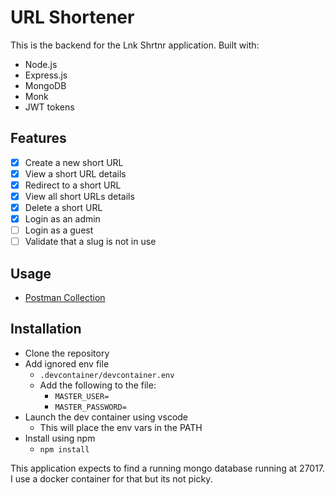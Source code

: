 # URL Shortener

This is the backend for the Lnk Shrtnr application. Built with:

- Node.js
- Express.js
- MongoDB
- Monk
- JWT tokens

## Features

  - [x] Create a new short URL
  - [x] View a short URL details
  - [x] Redirect to a short URL
  - [x] View all short URLs details
  - [x] Delete a short URL
  - [x] Login as an admin
  - [ ] Login as a guest
  - [ ] Validate that a slug is not in use

## Usage

- [Postman Collection](https://raw.githubusercontent.com/larryschirmer/url-shortener/main/docs/Url%20Shortener.postman_collection.json)

## Installation

- Clone the repository
- Add ignored env file
  - `.devcontainer/devcontainer.env`
  - Add the following to the file:
    - `MASTER_USER=`
    - `MASTER_PASSWORD=`
- Launch the dev container using vscode
  - This will place the env vars in the PATH
- Install using npm
  - `npm install`

This application expects to find a running mongo database running at 27017. I use a docker container for that but its not picky.